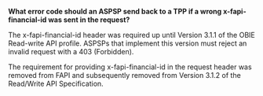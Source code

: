 **What error code should an ASPSP send back to a TPP if a wrong x-fapi-financial-id was sent in the request?**

The x-fapi-financial-id header was required up until Version 3.1.1 of the OBIE Read-write API profile. ASPSPs that implement this version must reject an invalid request with a 403 (Forbidden).

The requirement for providing x-fapi-financial-id in the request header was removed from FAPI and subsequently removed from Version 3.1.2 of the Read/Write API Specification. 
